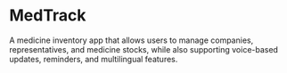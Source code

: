 # MedTrack
A medicine inventory app that allows users to manage companies, representatives, and medicine stocks, while also supporting voice-based updates, reminders, and multilingual features.
